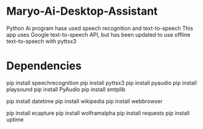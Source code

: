 # Maryo-Ai-Desktop-Assistant

Python Ai program hase used speech recognition and text-to-speech This app uses Google text-to-speech API, but has been updated to use offline text-to-speech with pyttsx3

# Dependencies

pip install speechrecognition
pip install pyttsx3
pip install pyaudio
pip install playsound
pip install PyAudio
pip install smtplib

pip install datetime
pip install wikipedia
pip install webbrowser

pip install ecapture
pip install wolframalpha
pip install requests
pip install uptime 
